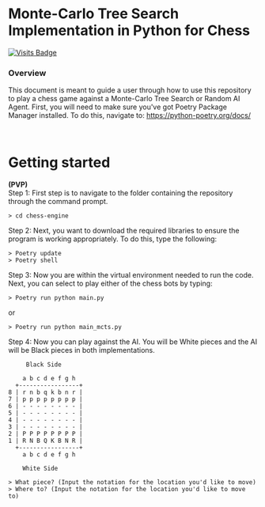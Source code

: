 # Monte-Carlo Tree Search Implementation in Python for Chess
[![Visits Badge](https://badges.pufler.dev/visits/alexander-darwiche/chess-engine)](#)


### Overview
This document is meant to guide a user through how to use this repository to play a chess game
against a Monte-Carlo Tree Search or Random AI Agent. First, you will need to make sure you've got
Poetry Package Manager installed. To do this, navigate to: https://python-poetry.org/docs/

<br>

# Getting started
**(PVP)** <br>
Step 1: First step is to navigate to the folder containing the repository through the command prompt.

```
> cd chess-engine
```
Step 2: Next, you want to download the required libraries to ensure the program is working appropriately.
To do this, type the following:

```
> Poetry update
> Poetry shell
```

Step 3: Now you are within the virtual environment needed to run the code. Next, you can select to play either of the chess bots by typing:


```
> Poetry run python main.py
```

or 

```
> Poetry run python main_mcts.py
```

Step 4: Now you can play against the AI. You will be White pieces and the AI will be Black pieces in both implementations.

```
     Black Side

    a b c d e f g h
  +-----------------+
8 | r n b q k b n r |
7 | p p p p p p p p |
6 | - - - - - - - - |
5 | - - - - - - - - |
4 | - - - - - - - - |
3 | - - - - - - - - |
2 | P P P P P P P P |
1 | R N B Q K B N R |
  +-----------------+
    a b c d e f g h

    White Side

> What piece? (Input the notation for the location you'd like to move)
> Where to? (Input the notation for the location you'd like to move to)


```